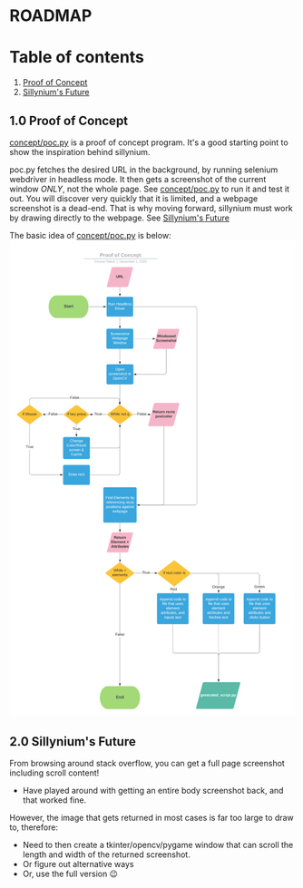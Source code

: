 # ROADMAP

# Table of contents
1. [Proof of Concept](#POC)
2. [Sillynium's Future](#Future)


## 1.0 Proof of Concept <a name="POC"></a>
[concept/poc.py](concept/poc.py) is a proof of concept program. It's a good starting point to show the inspiration behind sillynium.

poc.py fetches the desired URL in the background, by running selenium webdriver in headless mode. It then gets a screenshot of the current window *ONLY*, not the whole page.
See [concept/poc.py](concept/poc.py) to run it and test it out. You will discover very quickly that it is limited, and a webpage screenshot is a dead-end. That is why moving forward, sillynium must work by drawing directly to the webpage. See [Sillynium's Future](#Future)

The basic idea of [concept/poc.py](concept/poc.py) is below:
![Proof of Concept Flowchart](concept/sillynium_poc_flow.png)


## 2.0 Sillynium's Future <a name="Future"></a>
From browsing around stack overflow, you can get a full page screenshot including scroll content!
- Have played around with getting an entire body screenshot back, and that worked fine. 

However, the image that gets returned in most cases is far too large to draw to, therefore:
- Need to then create a tkinter/opencv/pygame window that can scroll the length and width of the returned screenshot.
- Or figure out alternative ways
- Or, use the full version 😉
